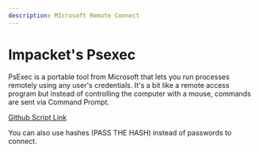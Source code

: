 ```yaml
---
description: MIcrosoft Remote Connect
---
```


# Impacket's Psexec

PsExec is a portable tool from Microsoft that lets you run processes remotely using any user's credentials. It's a bit like a remote access program but instead of controlling the computer with a mouse, commands are sent via Command Prompt.

[Github Script Link](https://github.com/SecureAuthCorp/impacket/blob/master/examples/psexec.py)

You can also use hashes (PASS THE HASH) instead of passwords to connect.
